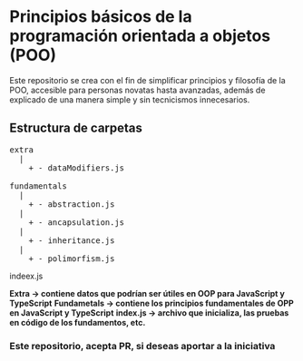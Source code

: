 # Principios básicos de la programación orientada a objetos (POO)

Este repositorio se crea con el fin de simplificar principios y filosofía de la POO, accesible para personas novatas hasta avanzadas, además de explicado de una manera simple y sin tecnicismos innecesarios.

## Estructura de carpetas

<pre>
extra
  |
    + - dataModifiers.js

fundamentals
  |
    + - abstraction.js
  |
    + - ancapsulation.js
  |
    + - inheritance.js
  |
    + - polimorfism.js
</pre>

indeex.js

**Extra -> contiene datos que podrían ser útiles en OOP para JavaScript y TypeScript**
**Fundametals -> contiene los principios fundamentales de OPP en JavaScript y TypeScript**
**index.js -> archivo que inicializa, las pruebas en código de los fundamentos, etc.**

### Este repositorio, acepta PR, si deseas aportar a la iniciativa
